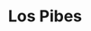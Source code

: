 ---
title: "Los Pibes"
url: /ciudad-autonoma-de-buenos-aires/los-pibes-olazabal/
shop: material de oficina
---